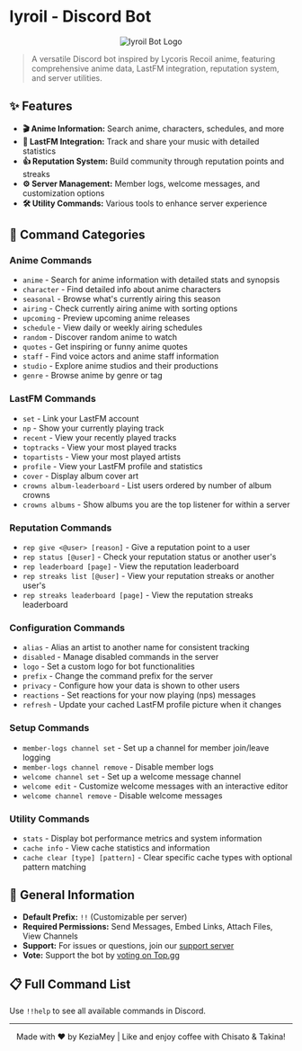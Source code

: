 # lyroil - Discord Bot

<p align="center">
  <img src="![image](https://github.com/user-attachments/assets/aa53442b-ec5f-45f7-aed2-77b062f67941)
" alt="lyroil Bot Logo">
</p>

> A versatile Discord bot inspired by Lycoris Recoil anime, featuring comprehensive anime data, LastFM integration, reputation system, and server utilities.

## ✨ Features

- **🎬 Anime Information:** Search anime, characters, schedules, and more
- **🎵 LastFM Integration:** Track and share your music with detailed statistics
- **👍 Reputation System:** Build community through reputation points and streaks
- **⚙️ Server Management:** Member logs, welcome messages, and customization options
- **🛠️ Utility Commands:** Various tools to enhance server experience

## 🤖 Command Categories

### Anime Commands
- `anime` - Search for anime information with detailed stats and synopsis
- `character` - Find detailed info about anime characters
- `seasonal` - Browse what's currently airing this season
- `airing` - Check currently airing anime with sorting options
- `upcoming` - Preview upcoming anime releases
- `schedule` - View daily or weekly airing schedules
- `random` - Discover random anime to watch
- `quotes` - Get inspiring or funny anime quotes
- `staff` - Find voice actors and anime staff information
- `studio` - Explore anime studios and their productions
- `genre` - Browse anime by genre or tag

### LastFM Commands
- `set` - Link your LastFM account
- `np` - Show your currently playing track
- `recent` - View your recently played tracks
- `toptracks` - View your most played tracks
- `topartists` - View your most played artists
- `profile` - View your LastFM profile and statistics
- `cover` - Display album cover art
- `crowns album-leaderboard` - List users ordered by number of album crowns
- `crowns albums` - Show albums you are the top listener for within a server

### Reputation Commands
- `rep give <@user> [reason]` - Give a reputation point to a user
- `rep status [@user]` - Check your reputation status or another user's
- `rep leaderboard [page]` - View the reputation leaderboard
- `rep streaks list [@user]` - View your reputation streaks or another user's
- `rep streaks leaderboard [page]` - View the reputation streaks leaderboard

### Configuration Commands
- `alias` - Alias an artist to another name for consistent tracking
- `disabled` - Manage disabled commands in the server
- `logo` - Set a custom logo for bot functionalities
- `prefix` - Change the command prefix for the server
- `privacy` - Configure how your data is shown to other users
- `reactions` - Set reactions for your now playing (nps) messages
- `refresh` - Update your cached LastFM profile picture when it changes

### Setup Commands
- `member-logs channel set` - Set up a channel for member join/leave logging
- `member-logs channel remove` - Disable member logs
- `welcome channel set` - Set up a welcome message channel
- `welcome edit` - Customize welcome messages with an interactive editor
- `welcome channel remove` - Disable welcome messages

### Utility Commands
- `stats` - Display bot performance metrics and system information
- `cache info` - View cache statistics and information
- `cache clear [type] [pattern]` - Clear specific cache types with optional pattern matching

## 🔧 General Information

- **Default Prefix:** `!!` (Customizable per server)
- **Required Permissions:** Send Messages, Embed Links, Attach Files, View Channels
- **Support:** For issues or questions, join our [support server](https://discord.gg/)
- **Vote:** Support the bot by [voting on Top.gg](https://top.gg/)

## 📋 Full Command List

Use `!!help` to see all available commands in Discord.

---

<p align="center">Made with ❤️ by KeziaMey | Like and enjoy coffee with Chisato & Takina!</p> 
